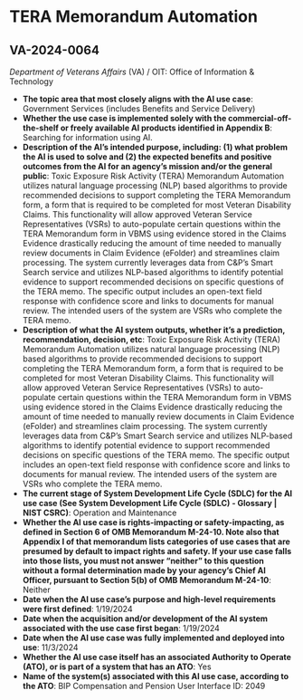 # TERA Memorandum Automation
## VA-2024-0064
_Department of Veterans Affairs_ (VA) / OIT: Office of Information & Technology


+ **The topic area that most closely aligns with the AI use case**: Government Services (includes Benefits and Service Delivery)
+ **Whether the use case is implemented solely with the commercial-off-the-shelf or freely available AI products identified in Appendix B**: Searching for information using AI.
+ **Description of the AI’s intended purpose, including: (1) what problem the AI is used to solve and (2) the expected benefits and positive outcomes from the AI for an agency’s mission and/or the general public**: Toxic Exposure Risk Activity (TERA) Memorandum Automation utilizes natural language processing (NLP) based algorithms to provide recommended decisions to support completing the TERA Memorandum form, a form that is required to be completed for most Veteran Disability Claims. This functionality will allow approved Veteran Service Representatives (VSRs) to auto-populate certain questions within the TERA Memorandum form in VBMS using evidence stored in the Claims Evidence drastically reducing the amount of time needed to manually review documents in Claim Evidence (eFolder) and streamlines claim processing. The system currently leverages data from C&P’s Smart Search service and utilizes NLP-based algorithms to identify potential evidence to support recommended decisions on specific questions of the TERA memo. The specific output includes an open-text field response with confidence score and links to documents for manual review. The intended users of the system are VSRs who complete the TERA memo.
+ **Description of what the AI system outputs, whether it’s a prediction, recommendation, decision, etc**: Toxic Exposure Risk Activity (TERA) Memorandum Automation utilizes natural language processing (NLP) based algorithms to provide recommended decisions to support completing the TERA Memorandum form, a form that is required to be completed for most Veteran Disability Claims. This functionality will allow approved Veteran Service Representatives (VSRs) to auto-populate certain questions within the TERA Memorandum form in VBMS using evidence stored in the Claims Evidence drastically reducing the amount of time needed to manually review documents in Claim Evidence (eFolder) and streamlines claim processing. The system currently leverages data from C&P’s Smart Search service and utilizes NLP-based algorithms to identify potential evidence to support recommended decisions on specific questions of the TERA memo. The specific output includes an open-text field response with confidence score and links to documents for manual review. The intended users of the system are VSRs who complete the TERA memo.
+ **The current stage of System Development Life Cycle (SDLC) for the AI use case (See System Development Life Cycle (SDLC) - Glossary | NIST CSRC)**: Operation and Maintenance
+ **Whether the AI use case is rights-impacting or safety-impacting, as defined in Section 6 of OMB Memorandum M-24-10. Note also that Appendix I of that memorandum lists categories of use cases that are presumed by default to impact rights and safety. If your use case falls into those lists, you must not answer “neither” to this question without a formal determination made by your agency’s Chief AI Officer, pursuant to Section 5(b) of OMB Memorandum M-24-10**: Neither
+ **Date when the AI use case’s purpose and high-level requirements were first defined**: 1/19/2024
+ **Date when the acquisition and/or development of the AI system associated with the use case first began**: 1/19/2024
+ **Date when the AI use case was fully implemented and deployed into use**: 11/3/2024
+ **Whether the AI use case itself has an associated Authority to Operate (ATO), or is part of a system that has an ATO**: Yes
+ **Name of the system(s) associated with this AI use case, according to the ATO**: BIP Compensation and Pension User Interface ID: 2049